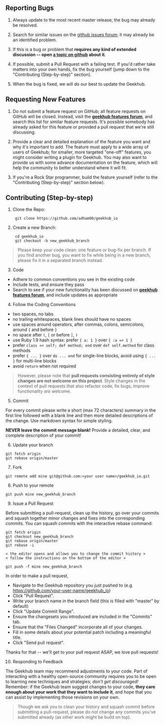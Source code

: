 ## Reporting Bugs

1. Always update to the most recent master release; the bug may already be resolved.

2. Search for similar issues on the [github issues forum][m]; it may already be an identified problem.

3. If this is a bug or problem that **requires any kind of extended discussion -- open [a topic on github][mn] about it**.

4. If possible, submit a Pull Request with a failing test. If you'd rather take matters into your own hands, fix the bug yourself (jump down to the "Contributing (Step-by-step)" section).

5. When the bug is fixed, we will do our best to update the Geekhub.

## Requesting New Features

1. Do not submit a feature request on GitHub; all feature requests on GitHub will be closed. Instead, visit the **[geekhub features forum](http://features.geekhub.io)**, and search this list for similar feature requests. It's possible somebody has already asked for this feature or provided a pull request that we're still discussing.

2. Provide a clear and detailed explanation of the feature you want and why it's important to add. The feature must apply to a wide array of users of Geekhub; for smaller, more targeted "one-off" features, you might consider writing a plugin for Geekhub. You may also want to provide us with some advance documentation on the feature, which will help the community to better understand where it will fit.

3. If you're a Rock Star programmer, build the feature yourself (refer to the "Contributing (Step-by-step)" section below).

## Contributing (Step-by-step)

1. Clone the Repo:

        git clone https://github.com/adham90/geekhub_io

2. Create a new Branch:

        cd geekhub_io
        git checkout -b new_geekhub_branch

 > Please keep your code clean: one feature or bug-fix per branch. If you find another bug, you want to fix while being in a new branch, please fix it in a separated branch instead.

3. Code
  * Adhere to common conventions you see in the existing code
  * Include tests, and ensure they pass
  * Search to see if your new functionality has been discussed on **[geekhub features forum](http://features.geekhub.io)**, and include updates as appropriate

4. Follow the Coding Conventions
  * two spaces, no tabs
  * no trailing whitespaces, blank lines should have no spaces
  * use spaces around operators, after commas, colons, semicolons, around `{` and before `}`
  * no space after `(`, `[` or before `]`, `)`
  * use Ruby 1.9 hash syntax: prefer `{ a: 1 }` over `{ :a => 1 }`
  * prefer `class << self; def method; end` over `def self.method` for class methods
  * prefer `{ ... }` over `do ... end` for single-line blocks, avoid using `{ ... }` for multi-line blocks
  * avoid `return` when not required

  > However, please note that **pull requests consisting entirely of style changes are not welcome on this project**. Style changes in the context of pull requests that also refactor code, fix bugs, improve functionality *are* welcome.

5. Commit

  For every commit please write a short (max 72 characters) summary in the first line followed with a blank line and then more detailed descriptions of the change. Use markdown syntax for simple styling.

  **NEVER leave the commit message blank!** Provide a detailed, clear, and complete description of your commit!

6. Update your branch

  ```
  git fetch origin
  git rebase origin/master
  ```

7. Fork

  ```
  git remote add mine git@github.com:<your user name>/geekhub_io.git
  ```

8. Push to your remote

  ```
  git push mine new_geekhub_branch
  ```

9. Issue a Pull Request

  Before submitting a pull-request, clean up the history, go over your commits and squash together minor changes and fixes into the corresponding commits. You can squash commits with the interactive rebase command:

  ```
  git fetch origin
  git checkout new_geekhub_branch
  git rebase origin/master
  git rebase -i

  < the editor opens and allows you to change the commit history >
  < follow the instructions on the bottom of the editor >

  git push -f mine new_geekhub_branch
  ```


  In order to make a pull request,
  * Navigate to the Geekhub repository you just pushed to (e.g. https://github.com/your-user-name/geekhub_io)
  * Click "Pull Request".
  * Write your branch name in the branch field (this is filled with "master" by default)
  * Click "Update Commit Range".
  * Ensure the changesets you introduced are included in the "Commits" tab.
  * Ensure that the "Files Changed" incorporate all of your changes.
  * Fill in some details about your potential patch including a meaningful title.
  * Click "Send pull request".

  Thanks for that -- we'll get to your pull request ASAP, we love pull requests!

10. Responding to Feedback

  The Geekhub team may recommend adjustments to your code. Part of interacting with a healthy open-source community requires you to be open to learning new techniques and strategies; *don't get discouraged!* Remember: if the Geekhub team suggest changes to your code, **they care enough about your work that they want to include it**, and hope that you can assist by implementing those revisions on your own.

  > Though we ask you to clean your history and squash commit before submitting a pull-request, please do not change any commits you've submitted already (as other work might be build on top).

[m]: https://github.com/adham90/geekhub_io/issues/
[mn]: https://github.com/adham90/geekhub_io/issues/new
